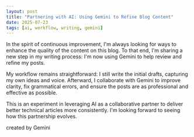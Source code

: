 ```yaml
---
layout: post
title: "Partnering with AI: Using Gemini to Refine Blog Content"
date: 2025-07-23
tags: [ai, workflow, writing, gemini]
---
```


In the spirit of continuous improvement, I'm always looking for ways to enhance the quality of the content on this blog. To that end, I'm sharing a new step in my writing process: I'm now using Gemini to help review and refine my posts.

My workflow remains straightforward: I still write the initial drafts, capturing my own ideas and voice. Afterward, I collaborate with Gemini to improve clarity, fix grammatical errors, and ensure the posts are as professional and effective as possible.

This is an experiment in leveraging AI as a collaborative partner to deliver better technical articles more consistently. I'm looking forward to seeing how this partnership evolves.

created by Gemini
